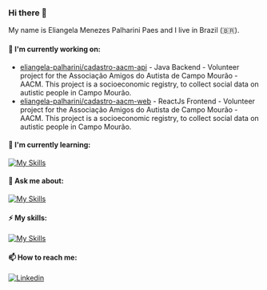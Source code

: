 ### Hi there 👋

My name is Eliangela Menezes Palharini Paes and I live in Brazil (🇧🇷).

#### 🔭 I'm currently working on:
- [eliangela-palharini/cadastro-aacm-api](https://github.com/eliangela-palharini/cadastro-aacm-api) - Java Backend - Volunteer project for the Associação Amigos do Autista de Campo Mourão - AACM. This project is a socioeconomic registry, to collect social data on autistic people in Campo Mourão.
- [eliangela-palharini/cadastro-aacm-web](https://github.com/eliangela-palharini/cadastro-aacm-web) - ReactJs Frontend - Volunteer project for the Associação Amigos do Autista de Campo Mourão - AACM. This project is a socioeconomic registry, to collect social data on autistic people in Campo Mourão.

#### 🌱 I'm currently learning:
[![My Skills](https://skillicons.dev/icons?i=azure,react,arduino,docker,nodejs)](https://skillicons.dev)

#### 💬 Ask me about:
[![My Skills](https://skillicons.dev/icons?i=java,spring,html,maven,mysql,postgres)](https://skillicons.dev)

#### ⚡ My skills:
[![My Skills](https://skillicons.dev/icons?i=java,php,js,html,css,docker,react,angular,azure,bash,bootstrap,debian,git,github,jquery,hibernate,maven,mysql,npm,postgres,regex,spring,ts,vscode,yarn,androidstudio&perline=10)](https://skillicons.dev)

#### 📫 How to reach me:
[![Linkedin](https://img.shields.io/badge/LinkedIn-0077B5?style=for-the-badge&logo=linkedin&logoColor=white)](https://www.linkedin.com/in/eliangela)

